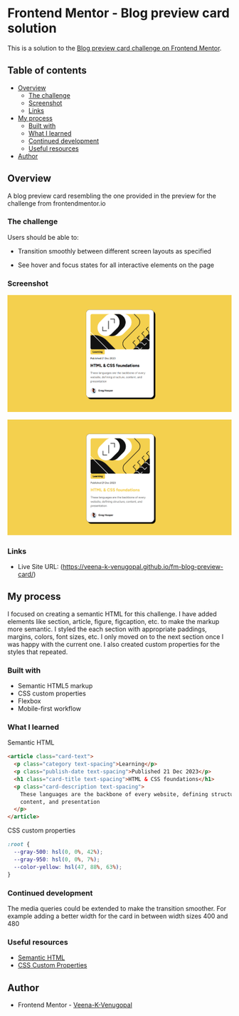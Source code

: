 # Frontend Mentor - Blog preview card solution

This is a solution to the [Blog preview card challenge on Frontend Mentor](https://www.frontendmentor.io/challenges/blog-preview-card-ckPaj01IcS).

## Table of contents

- [Overview](#overview)
  - [The challenge](#the-challenge)
  - [Screenshot](#screenshot)
  - [Links](#links)
- [My process](#my-process)
  - [Built with](#built-with)
  - [What I learned](#what-i-learned)
  - [Continued development](#continued-development)
  - [Useful resources](#useful-resources)
- [Author](#author)

## Overview

A blog preview card resembling the one provided in the preview for the challenge from frontendmentor.io

### The challenge

Users should be able to:

- Transition smoothly between different screen layouts as specified

- See hover and focus states for all interactive elements on the page

### Screenshot

![Desktop](./screenshot1.png)

![Hover Screen](./screenshot2.png)

### Links

- Live Site URL: (https://veena-k-venugopal.github.io/fm-blog-preview-card/)

## My process

I focused on creating a semantic HTML for this challenge. I have added elements like section, article, figure, figcaption, etc. to make the markup more semantic. I styled the each section with appropriate paddings, margins, colors, font sizes, etc. I only moved on to the next section once I was happy with the current one. I also created custom properties for the styles that repeated.

### Built with

- Semantic HTML5 markup
- CSS custom properties
- Flexbox
- Mobile-first workflow

### What I learned

Semantic HTML

```html
<article class="card-text">
  <p class="category text-spacing">Learning</p>
  <p class="publish-date text-spacing">Published 21 Dec 2023</p>
  <h1 class="card-title text-spacing">HTML & CSS foundations</h1>
  <p class="card-description text-spacing">
    These languages are the backbone of every website, defining structure,
    content, and presentation
  </p>
</article>
```

CSS custom properties

```css
:root {
  --gray-500: hsl(0, 0%, 42%);
  --gray-950: hsl(0, 0%, 7%);
  --color-yellow: hsl(47, 88%, 63%);
}
```

### Continued development

The media queries could be extended to make the transition smoother. For example adding a better width for the card in between width sizes 400 and 480

### Useful resources

- [Semantic HTML](https://developer.mozilla.org/en-US/docs/Web/HTML/Element#text_content)
- [CSS Custom Properties](https://www.geeksforgeeks.org/what-are-css-custom-properties/)

## Author

- Frontend Mentor - [Veena-K-Venugopal](https://www.frontendmentor.io/profile/Veena-K-Venugopal)
